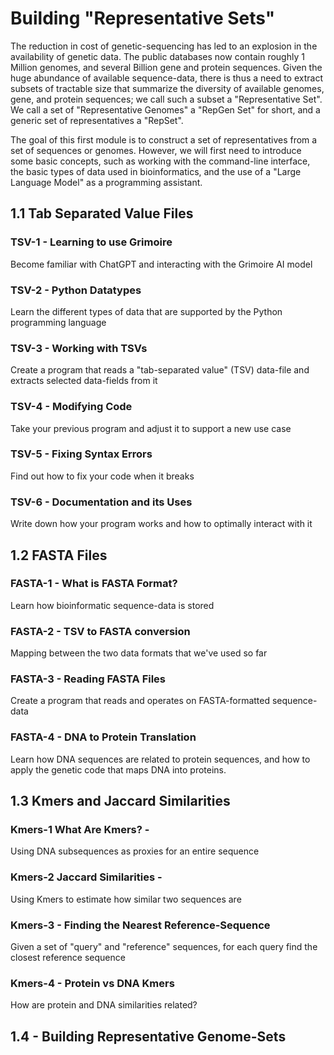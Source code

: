 # Building "Representative Sets"

The reduction in cost of genetic-sequencing
has led to an explosion in the availability
of genetic data.
The public databases now contain roughly
1 Million genomes, and several Billion gene
and protein sequences. Given the huge abundance
of available sequence-data, there is thus a need
to extract subsets of tractable size that
summarize the diversity of available genomes,
gene, and protein sequences;
we call such a subset a "Representative Set".
We call a set of "Representative Genomes"
a "RepGen Set" for short, and a generic set
of representatives a "RepSet".

The goal of this first module is to construct
a set of representatives from a set of sequences
or genomes. However, we will first need to introduce
some basic concepts, such as working with the command-line
interface, the basic types of data used in bioinformatics,
and the use of a "Large Language Model" as a programming assistant.


## 1.1 Tab Separated Value Files

### TSV-1 - Learning to use Grimoire
Become familiar with ChatGPT and interacting
with the Grimoire AI model

### TSV-2 - Python Datatypes
Learn the different types of data that are supported by the Python
programming language

### TSV-3 - Working with TSVs
Create a program that reads a "tab-separated value" (TSV) data-file
and extracts selected data-fields from it

### TSV-4 - Modifying Code
Take your previous program and adjust it to support a new use case

### TSV-5 - Fixing Syntax Errors
Find out how to fix your code when it breaks

### TSV-6 - Documentation and its Uses
Write down how your program works and how to optimally interact with it 

## 1.2 FASTA Files

### FASTA-1 - What is FASTA Format?
Learn how bioinformatic sequence-data is stored 

### FASTA-2 - TSV to FASTA conversion
Mapping between the two data formats that we've used so far

### FASTA-3 - Reading FASTA Files
Create a program that reads and operates on FASTA-formatted sequence-data

### FASTA-4 - DNA to Protein Translation
Learn how DNA sequences are related to protein sequences,
and how to apply the genetic code that maps DNA into
proteins.

## 1.3 Kmers and Jaccard Similarities

### Kmers-1 What Are Kmers? -
Using DNA subsequences as proxies for an entire sequence

### Kmers-2 Jaccard Similarities -
Using Kmers to estimate how similar two sequences are

### Kmers-3 - Finding the Nearest Reference-Sequence
Given a set of "query" and "reference" sequences,
for each query find the closest reference sequence

### Kmers-4 - Protein vs DNA Kmers
How are protein and DNA similarities related?

## 1.4 - Building Representative Genome-Sets